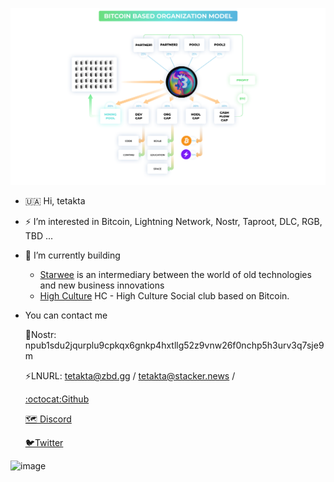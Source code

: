![image](https://github.com/tetakta/1111/blob/b60fc36b1e8b84f60d12d9d968c0eee0ffeadfc0/img/BBO%20model.png)


- 🇺🇦 Hi, tetakta
- ⚡️ I’m interested in Bitcoin, Lightning Network, Nostr, Taproot, DLC, RGB, TBD ...
- 🌵 I’m currently building
  - [Starwee]([https://github.com/Bitcoin-Based/starwee) is an intermediary between the world of old technologies and new business innovations
  - [High Culture](https://high-culture.club/) HC - High Culture Social club based on Bitcoin.

-  You can contact me

    👾Nostr: npub1sdu2jqurplu9cpkqx6gnkp4hxtllg52z9vnw26f0nchp5h3urv3q7sje9m

    ⚡LNURL: tetakta@zbd.gg / tetakta@stacker.news / 

    [:octocat:Github](https://github.com//tetakta)
  
    [🗺️ Discord](@tetakta)

    [🐦Twitter](https://twitter.com/tetakta)

![image](https://github.com/tetakta/tetakta/blob/90f1a13d77e2f96b5876515c11692ed8c473f947/img/bitcoin%20power.png)
